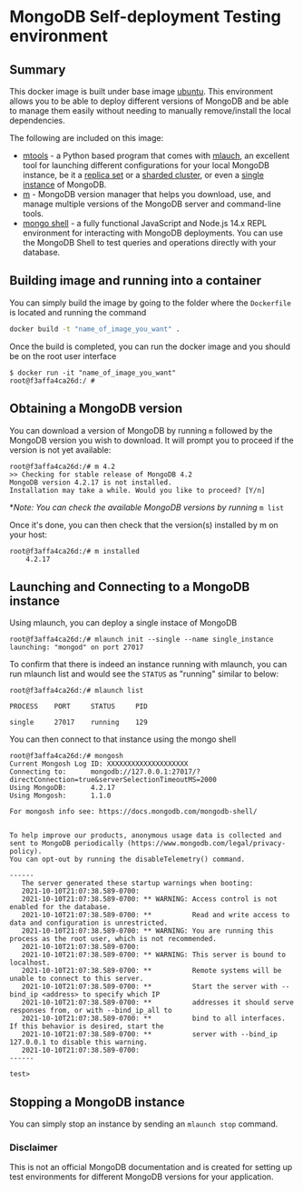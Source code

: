 # MongoDB Self-deployment Testing environment
## Summary
This docker image is built under base image [ubuntu](https://hub.docker.com/_/ubuntu/).  This environment allows you to be able to deploy different versions of MongoDB and be able to manage them easily without needing to manually remove/install the local dependencies.  

The following are included on this image:
* [mtools](http://blog.rueckstiess.com/mtools/install.html#installation) - a Python based program that comes with [mlauch](http://blog.rueckstiess.com/mtools/mlaunch.html), an excellent tool for launching different configurations for your local MongoDB instance, be it a [replica set](https://docs.mongodb.com/manual/core/replica-set-members/) or a [sharded cluster](https://docs.mongodb.com/manual/sharding/), or even a [single instance](https://docs.mongodb.com/manual/tutorial/install-mongodb-on-red-hat/#run-mongodb-community-edition) of MongoDB.
* [m](https://github.com/aheckmann/m) - MongoDB version manager that helps you download, use, and manage multiple versions of the MongoDB server and command-line tools.
* [mongo shell](https://docs.mongodb.com/mongodb-shell/) - a fully functional JavaScript and Node.js 14.x REPL environment for interacting with MongoDB deployments. You can use the MongoDB Shell to test queries and operations directly with your database.

## Building image and running into a container
You can simply build the image by going to the folder where the `Dockerfile` is located and running the command
```bash
docker build -t "name_of_image_you_want" .
```
Once the build is completed, you can run the docker image and you should be on the root user interface
```shell
$ docker run -it "name_of_image_you_want"
root@f3affa4ca26d:/ # 
```
## Obtaining a MongoDB version
You can download a version of MongoDB by running `m` followed by the MongoDB version you wish to download.  It will prompt you to proceed if the version is not yet available:
```
root@f3affa4ca26d:/# m 4.2
>> Checking for stable release of MongoDB 4.2
MongoDB version 4.2.17 is not installed.
Installation may take a while. Would you like to proceed? [Y/n]
```
**Note: You can check the available MongoDB versions by running* `m list`

Once it's done, you can then check that the version(s) installed by m on your host:
```
root@f3affa4ca26d:/# m installed
    4.2.17 
```
## Launching and Connecting to a MongoDB instance
Using mlaunch, you can deploy a single instace of MongoDB
```
root@f3affa4ca26d:/# mlaunch init --single --name single_instance
launching: "mongod" on port 27017
```
To confirm that there is indeed an instance running with mlaunch, you can run mlaunch list and would see the `STATUS` as "running" similar to below:
```
root@f3affa4ca26d:/# mlaunch list

PROCESS    PORT     STATUS     PID

single     27017    running    129
```
You can then connect to that instance using the mongo shell
```
root@f3affa4ca26d:/# mongosh
Current Mongosh Log ID:	XXXXXXXXXXXXXXXXXXXX
Connecting to:		mongodb://127.0.0.1:27017/?directConnection=true&serverSelectionTimeoutMS=2000
Using MongoDB:		4.2.17
Using Mongosh:		1.1.0

For mongosh info see: https://docs.mongodb.com/mongodb-shell/


To help improve our products, anonymous usage data is collected and sent to MongoDB periodically (https://www.mongodb.com/legal/privacy-policy).
You can opt-out by running the disableTelemetry() command.

------
   The server generated these startup warnings when booting:
   2021-10-10T21:07:38.589-0700: 
   2021-10-10T21:07:38.589-0700: ** WARNING: Access control is not enabled for the database.
   2021-10-10T21:07:38.589-0700: **          Read and write access to data and configuration is unrestricted.
   2021-10-10T21:07:38.589-0700: ** WARNING: You are running this process as the root user, which is not recommended.
   2021-10-10T21:07:38.589-0700: 
   2021-10-10T21:07:38.589-0700: ** WARNING: This server is bound to localhost.
   2021-10-10T21:07:38.589-0700: **          Remote systems will be unable to connect to this server.
   2021-10-10T21:07:38.589-0700: **          Start the server with --bind_ip <address> to specify which IP
   2021-10-10T21:07:38.589-0700: **          addresses it should serve responses from, or with --bind_ip_all to
   2021-10-10T21:07:38.589-0700: **          bind to all interfaces. If this behavior is desired, start the
   2021-10-10T21:07:38.589-0700: **          server with --bind_ip 127.0.0.1 to disable this warning.
   2021-10-10T21:07:38.589-0700: 
------

test>
```
## Stopping a MongoDB instance
You can simply stop an instance by sending an `mlaunch stop` command.

### Disclaimer
This is not an official MongoDB documentation and is created for setting up test environments for different MongoDB versions for your application.
